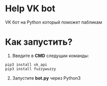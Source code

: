 # Help VK bot
VK бот на Python который поможет пабликам

# Как запустить?
1. Введите в **CMD** следущии команды:
```
pip3 install vk_api
pip3 install fuzzywuzzy
```
2. Запустите **bot.py** через Python3
